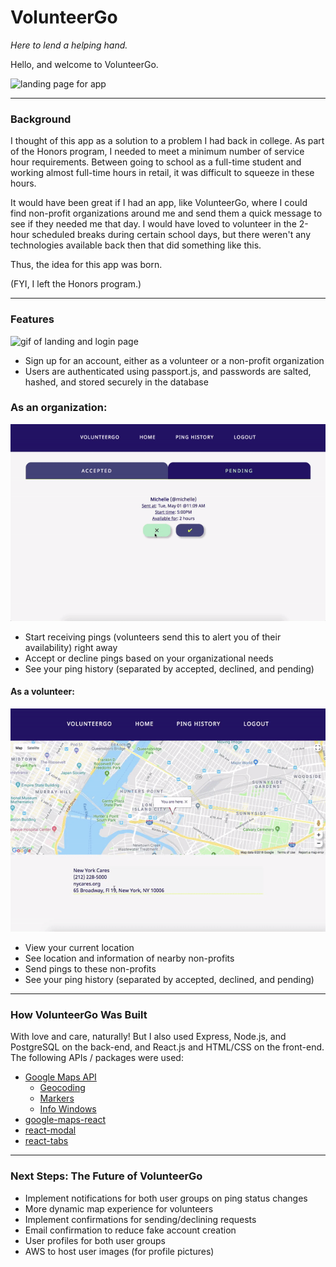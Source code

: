 # VolunteerGo
*Here to lend a helping hand.*

Hello, and welcome to VolunteerGo.

![landing page for app](https://imgur.com/jTPAnHz.png "VolunteerGo Landing Page")

--- 

### Background

I thought of this app as a solution to a problem I had back in college. As part of the Honors program, I needed to meet a minimum number of service hour requirements. Between going to school as a full-time student and working almost full-time hours in retail, it was difficult to squeeze in these hours.

It would have been great if I had an app, like VolunteerGo, where I could find non-profit organizations around me and send them a quick message to see if they needed me that day. I would have loved to volunteer in the 2-hour scheduled breaks during certain school days, but there weren't any technologies available back then that did something like this.

Thus, the idea for this app was born.

(FYI, I left the Honors program.)

---

### Features

  <img src="./frontend/public/preview/landing.gif" alt="gif of landing and login page" />
  
  * Sign up for an account, either as a volunteer or a non-profit organization
  * Users are authenticated using passport.js, and passwords are salted, hashed, and stored securely in the database

### __As an organization__:

  <img src="./frontend/public/preview/org.gif" alt="gif of organization feed" />
  
  - Start receiving pings (volunteers send this to alert you of their availability) right away
  - Accept or decline pings based on your organizational needs
  - See your ping history (separated by accepted, declined, and pending)
  
#### __As a volunteer__:

  <img src="./frontend/public/preview/ping.gif" alt="gif of volunteer user sending a ping request" />
  
  - View your current location
  - See location and information of nearby non-profits
  - Send pings to these non-profits
  - See your ping history (separated by accepted, declined, and pending)

---

### How VolunteerGo Was Built

With love and care, naturally! But I also used Express, Node.js, and PostgreSQL on the back-end, and React.js and HTML/CSS on the front-end. The following APIs / packages were used:

* [Google Maps API](https://developers.google.com/maps/documentation/javascript/tutorial)
  * [Geocoding](https://developers.google.com/maps/documentation/javascript/geocoding)
  * [Markers](https://developers.google.com/maps/documentation/javascript/markers)
  * [Info Windows](https://developers.google.com/maps/documentation/javascript/infowindows)
* [google-maps-react](https://www.npmjs.com/package/google-maps-react)
* [react-modal](https://www.npmjs.com/package/react-modal)
* [react-tabs](https://www.npmjs.com/package/react-tabs)

---

### Next Steps: The Future of VolunteerGo

- Implement notifications for both user groups on ping status changes
- More dynamic map experience for volunteers
- Implement confirmations for sending/declining requests
- Email confirmation to reduce fake account creation
- User profiles for both user groups
- AWS to host user images (for profile pictures)

